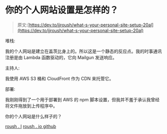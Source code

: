 # 你的个人网站设置是怎样的？

> 原文:[https://dev.to/jjroush/what-s-your-personal-site-setup-20al](https://dev.to/jjroush/what-s-your-personal-site-setup-20al)

堆栈:

我的个人网站是建立在盖茨比身上的。所以这是一个静态的反应点。我的时事通讯注册是由 Lambda 函数驱动的，它向 Mailgun 发送响应。

主持人:

我使用 AWS S3 桶和 CloudFront 作为 CDN 来托管它。

部署:

我刚刚得到了一个用于部署到 AWS 的 npm 脚本设置，但我并不羞于承认我曾经将文件拖放到上传程序中。

你的个人网站是什么样子的？

[roush . I](https://roush.io)
[roush . io github](https://github.com/jjroush/New-Roush-io)